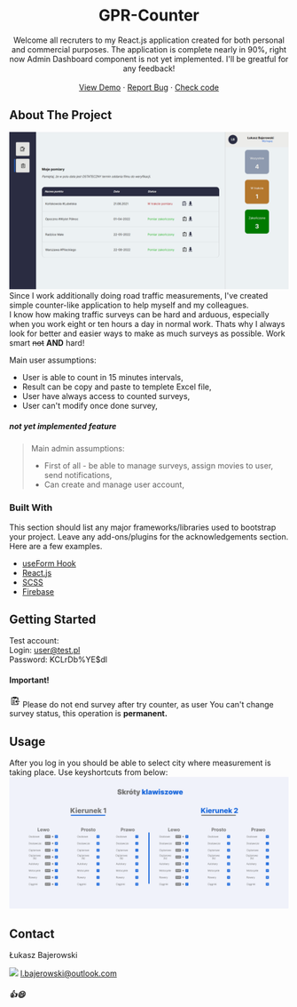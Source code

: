 <div align="center">
  <h1 align="center">GPR-Counter</h1>

  <p align="center">
    Welcome all recruters to my React.js application created for both personal and commercial purposes.
      The application is complete nearly in 90%, right now Admin Dashboard component is not yet implemented.
     I'll be greatful for any feedback!
    <br />
    <br />
    <a href="https://gpr-system-340717.web.app/">View Demo</a>
    ·
    <a href="https://github.com/bajers777/GPR-Counter/issues">Report Bug</a>
    ·
    <a href="https://github.com/bajers777/GPR-Counter/tree/master/src">Check code</a>
  </p>
</div>
 
<!-- ABOUT THE PROJECT -->
## About The Project

![Screenshot](/screenshot1.png)
Since I work additionally doing road traffic measurements, I've created simple counter-like application to help myself and my colleagues.
<br />
I know how making traffic surveys can be hard and arduous, especially when you work eight or ten hours a day in normal work. Thats why I always look for better and easier ways to make as much surveys as possible. Work smart ~~not~~ **AND** hard!

Main user assumptions:
* User is able to count in 15 minutes intervals,
* Result can be copy and paste to templete Excel file,
* User have always access to counted surveys,
* User can't modify once done survey,

##### not yet implemented feature

> Main admin assumptions:
> - First of all - be able to manage surveys, assign movies to user, send notifications,
> - Can create and manage user account,

### Built With

This section should list any major frameworks/libraries used to bootstrap your project. Leave any add-ons/plugins for the acknowledgements section. Here are a few examples.

* [useForm Hook](https://react-hook-form.com/)
* [React.js](https://reactjs.org/)
* [SCSS](https://sass-lang.com/)
* [Firebase](https://firebase.google.com/)


<!-- GETTING STARTED -->
## Getting Started
Test account:
<br />
Login: user@test.pl
<br />
Password: KCLrDb%YE$dl

#### Important!
<img src="./dontclick.png" width="20"/> Please do not end survey after try counter, as user You can't change survey status, this operation is **permanent.** 
<!-- USAGE EXAMPLES -->
## Usage

After you log in you should be able to select city where measurement is taking place. Use keyshortcuts from below:
<img src="./src/assets/img/keyshortcuts.png" />

<!-- CONTACT -->
## Contact

Łukasz Bajerowski 
<br />

<img src="https://user-images.githubusercontent.com/85802159/158877896-498dbbbf-d2a5-4885-ade1-ae9b3354b5ea.svg" width="20" /> l.bajerowski@outlook.com

##### 👍😄
